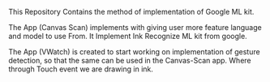 This Repository Contains the method of implementation of Google ML kit.

The App (Canvas Scan) implements with giving user more feature language and model to use From.
It Implement Ink Recognize ML kit from google.

The App (VWatch) is created to start working on implementation of gesture detection, so that the same can be used in the Canvas-Scan app.
Where through Touch event we are drawing in ink.